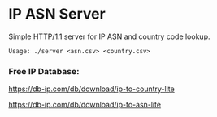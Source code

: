 # IP ASN Server

Simple HTTP/1.1 server for IP ASN and country code lookup.

`Usage: ./server <asn.csv> <country.csv>`

### Free IP Database:
https://db-ip.com/db/download/ip-to-country-lite


https://db-ip.com/db/download/ip-to-asn-lite

